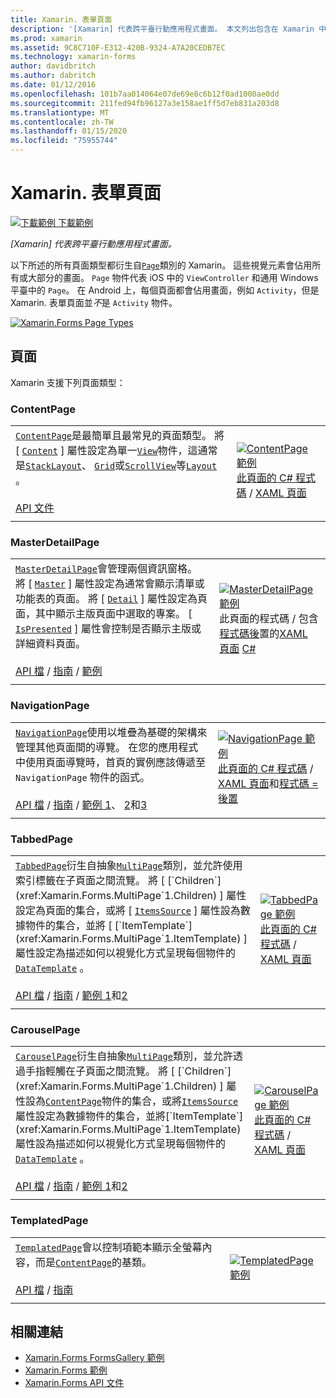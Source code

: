 ```yaml
---
title: Xamarin. 表單頁面
description: '[Xamarin] 代表跨平臺行動應用程式畫面。 本文列出包含在 Xamarin 中的頁面。'
ms.prod: xamarin
ms.assetid: 9C8C710F-E312-420B-9324-A7A20CEDB7EC
ms.technology: xamarin-forms
author: davidbritch
ms.author: dabritch
ms.date: 01/12/2016
ms.openlocfilehash: 101b7aa014064e07de69e8c6b12f0ad1000ae0dd
ms.sourcegitcommit: 211fed94fb96127a3e158ae1ff5d7eb831a203d8
ms.translationtype: MT
ms.contentlocale: zh-TW
ms.lasthandoff: 01/15/2020
ms.locfileid: "75955744"
---
```

# <a name="xamarinforms-pages"></a>Xamarin. 表單頁面

[![下載範例](~/media/shared/download.png) 下載範例](https://docs.microsoft.com/samples/xamarin/xamarin-forms-samples/formsgallery/)

_[Xamarin] 代表跨平臺行動應用程式畫面。_

以下所述的所有頁面類型都衍生自[`Page`](xref:Xamarin.Forms.Page)類別的 Xamarin。 這些視覺元素會佔用所有或大部分的畫面。 `Page` 物件代表 iOS 中的 `ViewController` 和通用 Windows 平臺中的 `Page`。 在 Android 上，每個頁面都會佔用畫面，例如 `Activity`，但是 Xamarin. 表單頁面並*不*是 `Activity` 物件。

[![](pages-images/pages-sml.png "Xamarin.Forms Page Types")](pages-images/pages.png#lightbox "Xamarin.Forms Page Types")

## <a name="pages"></a>頁面

Xamarin 支援下列頁面類型：

<a name="contentPage" />

### <a name="contentpage"></a>ContentPage

|     |     |
| --- | --- |
| [`ContentPage`](xref:Xamarin.Forms.ContentPage)是最簡單且最常見的頁面類型。 將 [ [`Content`](xref:Xamarin.Forms.ContentPage.Content) ] 屬性設定為單一[`View`](views.md)物件，這通常是[`StackLayout`](layouts.md#stackLayout)、 [`Grid`](layouts.md#grid)或[`ScrollView`](layouts.md#scrollView)等[`Layout`](layouts.md) 。<br /><br />[API 文件](xref:Xamarin.Forms.ContentPage) | [![ContentPage 範例](pages-images/ContentPage.png "ContentPage 範例")](pages-images/ContentPage-Large.png#lightbox "ContentPage 範例")<br />[ 此頁面的 C# 程式碼](https://github.com/xamarin/xamarin-forms-samples/blob/master/FormsGallery/FormsGallery/FormsGallery/CodeExamples/ContentPageDemoPage.cs)  / [XAML 頁面](https://github.com/xamarin/xamarin-forms-samples/blob/master/FormsGallery/FormsGallery/FormsGallery/XamlExamples/ContentPageDemoPage.xaml) |
|     |     |

### <a name="masterdetailpage"></a>MasterDetailPage

|     |     |
| --- | --- |
| [`MasterDetailPage`](xref:Xamarin.Forms.MasterDetailPage)會管理兩個資訊窗格。 將 [ [`Master`](xref:Xamarin.Forms.MasterDetailPage.Master) ] 屬性設定為通常會顯示清單或功能表的頁面。 將 [ [`Detail`](xref:Xamarin.Forms.MasterDetailPage.Detail) ] 屬性設定為頁面，其中顯示主版頁面中選取的專案。 [ [`IsPresented`](xref:Xamarin.Forms.MasterDetailPage.IsPresented) ] 屬性會控制是否顯示主版或詳細資料頁面。<br /><br />[API 檔](xref:Xamarin.Forms.MasterDetailPage) / [指南](~/xamarin-forms/app-fundamentals/navigation/master-detail-page.md) / [範例](https://docs.microsoft.com/samples/xamarin/xamarin-forms-samples/navigation-masterdetailpage) | [![MasterDetailPage 範例](pages-images/MasterDetailPage.png "MasterDetailPage 範例")](pages-images/MasterDetailPage-Large.png#lightbox "MasterDetailPage 範例")<br />此頁面的程式碼 / 包含[程式碼後](https://github.com/xamarin/xamarin-forms-samples/blob/master/FormsGallery/FormsGallery/FormsGallery/XamlExamples/MasterDetailPageDemoPage.xaml.cs)置的[XAML 頁面](https://github.com/xamarin/xamarin-forms-samples/blob/master/FormsGallery/FormsGallery/FormsGallery/XamlExamples/MasterDetailPageDemoPage.xaml) [ C# ](https://github.com/xamarin/xamarin-forms-samples/blob/master/FormsGallery/FormsGallery/FormsGallery/CodeExamples/MasterDetailPageDemoPage.cs) |
|     |     |

### <a name="navigationpage"></a>NavigationPage

|     |     |
| --- | --- |
| [`NavigationPage`](xref:Xamarin.Forms.NavigationPage)使用以堆疊為基礎的架構來管理其他頁面間的導覽。 在您的應用程式中使用頁面導覽時，首頁的實例應該傳遞至 `NavigationPage` 物件的函式。<br /><br />[API 檔](xref:Xamarin.Forms.NavigationPage) / [指南](~/xamarin-forms/app-fundamentals/navigation/hierarchical.md) / [範例 1](https://docs.microsoft.com/samples/xamarin/xamarin-forms-samples/navigation-hierarchical)、 [2](https://docs.microsoft.com/samples/xamarin/xamarin-forms-samples/navigation-passingdata)和[3](https://docs.microsoft.com/samples/xamarin/xamarin-forms-samples/navigation-loginflow)  | [![NavigationPage 範例](pages-images/NavigationPage.png "NavigationPage 範例")](pages-images/NavigationPage-Large.png#lightbox "NavigationPage 範例")<br />[此頁面的 C# 程式碼](https://github.com/xamarin/xamarin-forms-samples/blob/master/FormsGallery/FormsGallery/FormsGallery/CodeExamples/NavigationPageDemoPage.cs) / [XAML 頁面](https://github.com/xamarin/xamarin-forms-samples/blob/master/FormsGallery/FormsGallery/FormsGallery/XamlExamples/NavigationPageDemoPage.xaml)和[程式碼 = 後置 ](https://github.com/xamarin/xamarin-forms-samples/blob/master/FormsGallery/FormsGallery/FormsGallery/XamlExamples/NavigationPageDemoPage.xaml.cs) |
|     |     |

### <a name="tabbedpage"></a>TabbedPage

|     |     |
| --- | --- |
| [`TabbedPage`](xref:Xamarin.Forms.TabbedPage)衍生自抽象[`MultiPage`](xref:Xamarin.Forms.MultiPage`1)類別，並允許使用索引標籤在子頁面之間流覽。 將 [ [`Children`](xref:Xamarin.Forms.MultiPage`1.Children) ] 屬性設定為頁面的集合，或將 [ [`ItemsSource`](xref:Xamarin.Forms.MultiPage`1.ItemsSource) ] 屬性設為數據物件的集合，並將 [ [`ItemTemplate`](xref:Xamarin.Forms.MultiPage`1.ItemTemplate) ] 屬性設定為描述如何以視覺化方式呈現每個物件的[`DataTemplate`](xref:Xamarin.Forms.DataTemplate) 。<br /><br />[API 檔](xref:Xamarin.Forms.TabbedPage) / [指南](~/xamarin-forms/app-fundamentals/navigation/tabbed-page.md) / [範例 1](https://docs.microsoft.com/samples/xamarin/xamarin-forms-samples/navigation-tabbedpage)和[2](https://docs.microsoft.com/samples/xamarin/xamarin-forms-samples/navigation-tabbedpagewithnavigationpage) | [![TabbedPage 範例](pages-images/TabbedPage.png "TabbedPage 範例")](pages-images/TabbedPage-Large.png#lightbox "TabbedPage 範例")<br />[ 此頁面的 C# 程式碼](https://github.com/xamarin/xamarin-forms-samples/blob/master/FormsGallery/FormsGallery/FormsGallery/CodeExamples/TabbedPageDemoPage.cs)  / [XAML 頁面](https://github.com/xamarin/xamarin-forms-samples/blob/master/FormsGallery/FormsGallery/FormsGallery/XamlExamples/TabbedPageDemoPage.xaml) |
|     |     |

### <a name="carouselpage"></a>CarouselPage

|     |     |
| --- | --- |
| [`CarouselPage`](xref:Xamarin.Forms.CarouselPage)衍生自抽象[`MultiPage`](xref:Xamarin.Forms.MultiPage`1)類別，並允許透過手指輕觸在子頁面之間流覽。 將 [ [`Children`](xref:Xamarin.Forms.MultiPage`1.Children) ] 屬性設為[`ContentPage`](#contentPage)物件的集合，或將[`ItemsSource`](xref:Xamarin.Forms.MultiPage`1.ItemsSource)屬性設定為數據物件的集合，並將[`ItemTemplate`](xref:Xamarin.Forms.MultiPage`1.ItemTemplate)屬性設為描述如何以視覺化方式呈現每個物件的[`DataTemplate`](xref:Xamarin.Forms.DataTemplate) 。<br /><br />[API 檔](xref:Xamarin.Forms.CarouselPage) / [指南](~/xamarin-forms/app-fundamentals/navigation/carousel-page.md) / [範例 1](https://docs.microsoft.com/samples/xamarin/xamarin-forms-samples/navigation-carouselpage)和[2](https://docs.microsoft.com/samples/xamarin/xamarin-forms-samples/navigation-carouselpagetemplate) | [![CarouselPage 範例](pages-images/CarouselPage.png "CarouselPage 範例")](pages-images/CarouselPage-Large.png#lightbox "CarouselPage 範例")<br />[ 此頁面的 C# 程式碼](https://github.com/xamarin/xamarin-forms-samples/blob/master/FormsGallery/FormsGallery/FormsGallery/CodeExamples/CarouselPageDemoPage.cs)  / [XAML 頁面](https://github.com/xamarin/xamarin-forms-samples/blob/master/FormsGallery/FormsGallery/FormsGallery/XamlExamples/CarouselPageDemoPage.xaml) |
|     |     |

### <a name="templatedpage"></a>TemplatedPage

|     |     |
| --- | --- |
| [`TemplatedPage`](xref:Xamarin.Forms.TemplatedPage)會以控制項範本顯示全螢幕內容，而是[`ContentPage`](#contentPage)的基類。<br /><br />[API 檔](xref:Xamarin.Forms.TemplatedPage) / [指南](~/xamarin-forms/app-fundamentals/templates/control-template.md) | [![TemplatedPage 範例](pages-images/TemplatedPage.png "TemplatedPage 範例")](pages-images/TemplatedPage.png "TemplatedPage 範例") |
|     |     |

## <a name="related-links"></a>相關連結

- [Xamarin.Forms FormsGallery 範例](https://docs.microsoft.com/samples/xamarin/xamarin-forms-samples/formsgallery)
- [Xamarin.Forms 範例](https://docs.microsoft.com/samples/browse/?products=xamarin&term=Xamarin.Forms)
- [Xamarin.Forms API 文件](https://docs.microsoft.com/dotnet/api/xamarin.forms?view=xamarin-forms)
